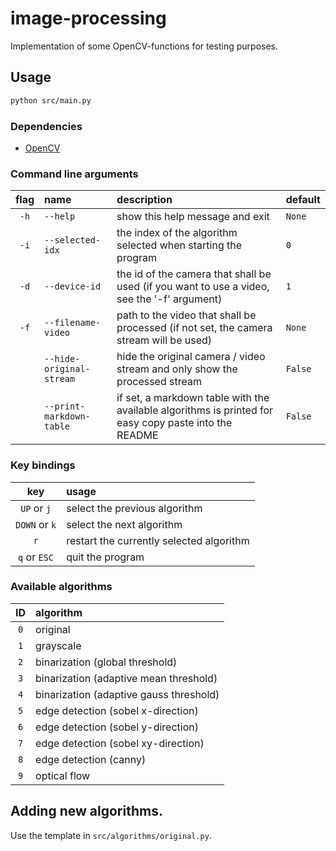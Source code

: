 # image-processing
Implementation of some OpenCV-functions for testing purposes.

## Usage

```bash
python src/main.py
```

### Dependencies

* [OpenCV](https://pypi.org/project/opencv-python/)

### Command line arguments

| flag | name | description | default |
| :---: | :--- | :--- | :--- |
| `-h` | `--help` | show this help message and exit | `None` |
| `-i` | `--selected-idx` | the index of the algorithm selected when starting the program | `0` |
| `-d` | `--device-id` | the id of the camera that shall be used (if you want to use a video, see the '-f' argument) | `1` |
| `-f` | `--filename-video` | path to the video that shall be processed (if not set, the camera stream will be used) | `None` |
|  | `--hide-original-stream` | hide the original camera / video stream and only show the processed stream | `False` |
|  | `--print-markdown-table` | if set, a markdown table with the available algorithms is printed for easy copy paste into the README | `False` |

### Key bindings

| key | usage |
| :---: | :--- |
| `UP` or `j` | select the previous algorithm |
| `DOWN` or `k` | select the next algorithm |
| `r` | restart the currently selected algorithm |
| `q` or `ESC` | quit the program |

### Available algorithms

| ID | algorithm |
| :---: | :--- |
| `0` | original |
| `1` | grayscale |
| `2` | binarization (global threshold) |
| `3` | binarization (adaptive mean threshold) |
| `4` | binarization (adaptive gauss threshold) |
| `5` | edge detection (sobel x-direction) |
| `6` | edge detection (sobel y-direction) |
| `7` | edge detection (sobel xy-direction) |
| `8` | edge detection (canny) |
| `9` | optical flow |

## Adding new algorithms.

Use the template in `src/algorithms/original.py`. 
